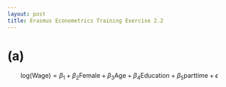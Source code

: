 ```yaml
---
layout: post
title: Erasmus Econometrics Training Exercise 2.2
---
```


# (a)

$$
\mathrm{log(Wage)} = \beta_1 + \beta_2 \mathrm{Female} + \beta_3 \mathrm{Age} + \beta_4 \mathrm{Education}
+\beta_5 \mathrm{parttime} + \epsilon 
$$

